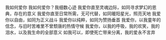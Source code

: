 我如何爱你
我如何爱你？我细数心迹
我爱你直至灵魂边际，如同寻求梦幻的恩典，存在的意义
我爱你直至日常所需，无可代替，如同暖阳星光，照亮天地
我爱你以自由，如同为正义战斗
我爱你以纯粹，如同为赞扬垂首
我爱你，以我童年的信念，与旧时苦难里不曾颓唐的热情守候
我爱你，以我的呼吸，我的欢笑，我的泪水，以及我生命的全部意义
如我可以，即使死亡带来分离，我的爱永不言弃
